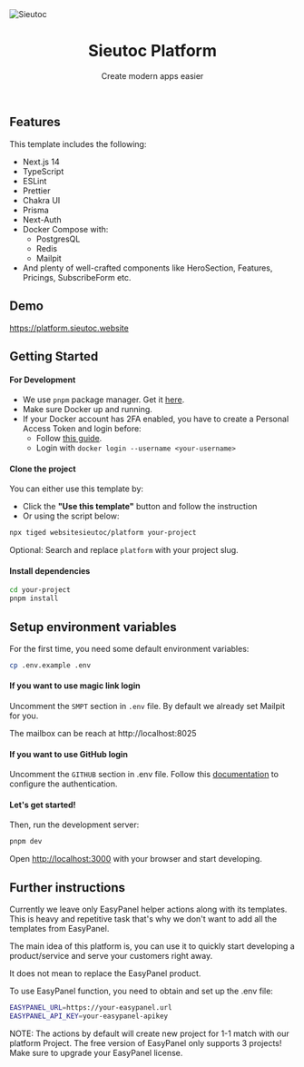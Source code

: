 <img alt="Sieutoc" src="https://github.com/websitesieutoc/platform/assets/1083478/85190f2c-a300-4f2d-bbb2-00cc632c80cf">

<h1 align="center">Sieutoc Platform</h1>

<p align="center">
    Create modern apps easier
</p>

<br/>

## Features

This template includes the following:

- Next.js 14
- TypeScript
- ESLint
- Prettier
- Chakra UI
- Prisma
- Next-Auth
- Docker Compose with:
    - PostgresQL
    - Redis
    - Mailpit
- And plenty of well-crafted components like HeroSection, Features, Pricings, SubscribeForm etc.

## Demo

https://platform.sieutoc.website


## Getting Started

#### For Development

- We use `pnpm` package manager. Get it [here](https://pnpm.io/installation).
- Make sure Docker up and running.
- If your Docker account has 2FA enabled, you have to create a Personal Access Token and login before:
    - Follow [this guide](https://docs.docker.com/docker-hub/access-tokens/).
    - Login with `docker login --username <your-username>`

#### Clone the project

You can either use this template by:

- Click the **"Use this template"** button and follow the instruction
- Or using the script below:

```bash
npx tiged websitesieutoc/platform your-project
```

Optional: Search and replace `platform` with your project slug.

#### Install dependencies

```bash
cd your-project
pnpm install
```

## Setup environment variables

For the first time, you need some default environment variables:

```bash
cp .env.example .env
```

#### If you want to use magic link login

Uncomment the `SMPT` section in `.env` file. By default we already set Mailpit for you.

The mailbox can be reach at http://localhost:8025


#### If you want to use GitHub login

Uncomment the `GITHUB` section in .env file. Follow this [documentation](https://docs.github.com/en/apps/oauth-apps/building-oauth-apps/creating-an-oauth-app) to configure the authentication.

#### Let's get started!

Then, run the development server:

```bash
pnpm dev
```

Open [http://localhost:3000](http://localhost:3000) with your browser and start developing.

## Further instructions

Currently we leave only EasyPanel helper actions along with its templates. This is heavy and repetitive task that's why we don't want to add all the templates from EasyPanel.

The main idea of this platform is, you can use it to quickly start developing a product/service and serve your customers right away.

It does not mean to replace the EasyPanel product.

To use EasyPanel function, you need to obtain and set up the .env file:

```bash
EASYPANEL_URL=https://your-easypanel.url
EASYPANEL_API_KEY=your-easypanel-apikey
```

NOTE: The actions by default will create new project for 1-1 match with our platform Project. The free version of EasyPanel only supports 3 projects!
Make sure to upgrade your EasyPanel license.
